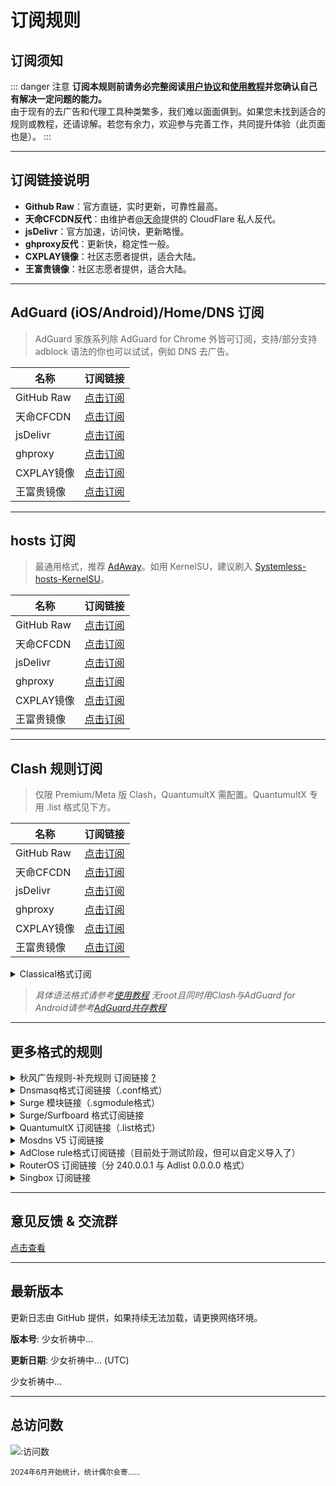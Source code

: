 # 订阅规则

## 订阅须知

::: danger 注意
**订阅本规则前请务必完整阅读[用户协议](./Protocol.md)和[使用教程](./Knowledge)并您确认自己有解决一定问题的能力。**<br />
由于现有的去广告和代理工具种类繁多，我们难以面面俱到。如果您未找到适合的规则或教程，还请谅解。若您有余力，欢迎参与完善工作，共同提升体验（此页面也是）。
:::

---

## 订阅链接说明

- **Github Raw**：官方直链，实时更新，可靠性最高。
- **天命CFCDN反代**：由维护者[@天命](https://github.com/tmby)提供的 CloudFlare 私人反代。
- **jsDelivr**：官方加速，访问快，更新略慢。
- **ghproxy反代**：更新快，稳定性一般。
- **CXPLAY镜像**：社区志愿者提供，适合大陆。
- **王富贵镜像**：社区志愿者提供，适合大陆。

---

## AdGuard (iOS/Android)/Home/DNS 订阅

> AdGuard 家族系列除 AdGuard for Chrome 外皆可订阅，支持/部分支持 adblock 语法的你也可以试试，例如 DNS 去广告。

| 名称         | 订阅链接 |
| ------------ | -------- |
| GitHub Raw   | [点击订阅](https://raw.githubusercontent.com/TG-Twilight/AWAvenue-Ads-Rule/main/AWAvenue-Ads-Rule.txt) |
| 天命CFCDN    | [点击订阅](https://github.boki.moe/https://raw.githubusercontent.com/TG-Twilight/AWAvenue-Ads-Rule/main/AWAvenue-Ads-Rule.txt) |
| jsDelivr     | [点击订阅](https://gcore.jsdelivr.net/gh/TG-Twilight/AWAvenue-Ads-Rule@main/AWAvenue-Ads-Rule.txt) |
| ghproxy      | [点击订阅](https://ghfast.top/https://raw.githubusercontent.com/TG-Twilight/AWAvenue-Ads-Rule/main/AWAvenue-Ads-Rule.txt) |
| CXPLAY镜像   | [点击订阅](https://script.cx.ms/awavenue/AWAvenue-Ads-Rule-Adguard.txt) |
| 王富贵镜像   | [点击订阅](https://cdn.uura.cn/AWAvenue/AWAvenue-Ads-Rule.txt) |

---

## hosts 订阅

> 最通用格式，推荐 [AdAway](https://adaway.org/)。如用 KernelSU，建议刷入 [Systemless-hosts-KernelSU](https://github.com/symbuzzer/systemless-hosts-KernelSU-module)。

| 名称         | 订阅链接 |
| ------------ | -------- |
| GitHub Raw   | [点击订阅](https://raw.githubusercontent.com/TG-Twilight/AWAvenue-Ads-Rule/main/Filters/AWAvenue-Ads-Rule-hosts.txt) |
| 天命CFCDN    | [点击订阅](https://github.boki.moe/https://raw.githubusercontent.com/TG-Twilight/AWAvenue-Ads-Rule/main/Filters/AWAvenue-Ads-Rule-hosts.txt) |
| jsDelivr     | [点击订阅](https://gcore.jsdelivr.net/gh/TG-Twilight/AWAvenue-Ads-Rule@main/Filters/AWAvenue-Ads-Rule-hosts.txt) |
| ghproxy      | [点击订阅](https://ghfast.top/https://raw.githubusercontent.com/TG-Twilight/AWAvenue-Ads-Rule/main/Filters/AWAvenue-Ads-Rule-hosts.txt) |
| CXPLAY镜像   | [点击订阅](https://script.cx.ms/awavenue/AWAvenue-Ads-Rule-hosts.txt) |
| 王富贵镜像   | [点击订阅](https://cdn.uura.cn/AWAvenue/AWAvenue-Ads-Rule-hosts.txt) |

---

## Clash 规则订阅

> 仅限 Premium/Meta 版 Clash，QuantumultX 需配置。QuantumultX 专用 .list 格式见下方。

| 名称         | 订阅链接 |
| ------------ | -------- |
| GitHub Raw   | [点击订阅](https://raw.githubusercontent.com/TG-Twilight/AWAvenue-Ads-Rule/main/Filters/AWAvenue-Ads-Rule-Clash.yaml) |
| 天命CFCDN    | [点击订阅](https://github.boki.moe/https://raw.githubusercontent.com/TG-Twilight/AWAvenue-Ads-Rule/main/Filters/AWAvenue-Ads-Rule-Clash.yaml) |
| jsDelivr     | [点击订阅](https://gcore.jsdelivr.net/gh/TG-Twilight/AWAvenue-Ads-Rule@main/Filters/AWAvenue-Ads-Rule-Clash.yaml) |
| ghproxy      | [点击订阅](https://ghfast.top/https://raw.githubusercontent.com/TG-Twilight/AWAvenue-Ads-Rule/main/Filters/AWAvenue-Ads-Rule-Clash.yaml) |
| CXPLAY镜像   | [点击订阅](https://script.cx.ms/awavenue/AWAvenue-Ads-Rule-Clash.yaml) |
| 王富贵镜像   | [点击订阅](https://cdn.uura.cn/AWAvenue/AWAvenue-Ads-Rule-Clash.yaml) |

<details>
  <summary>Classical格式订阅</summary>

| 名称         | 订阅链接 |
| ------------ | -------- |
| GitHub Raw   | [点击订阅](https://raw.githubusercontent.com/TG-Twilight/AWAvenue-Ads-Rule/main/Filters/AWAvenue-Ads-Rule-Clash-Classical.yaml) |
| 天命CFCDN    | [点击订阅](https://github.boki.moe/https://raw.githubusercontent.com/TG-Twilight/AWAvenue-Ads-Rule/main/Filters/AWAvenue-Ads-Rule-Clash-Classical.yaml) |
| jsDelivr     | [点击订阅](https://gcore.jsdelivr.net/gh/TG-Twilight/AWAvenue-Ads-Rule@main/Filters/AWAvenue-Ads-Rule-Clash-Classical.yaml) |
| ghproxy      | [点击订阅](https://ghfast.top/https://raw.githubusercontent.com/TG-Twilight/AWAvenue-Ads-Rule/main/Filters/AWAvenue-Ads-Rule-Clash-Classical.yaml) |
| CXPLAY镜像   | [点击订阅](https://script.cx.ms/awavenue/AWAvenue-Ads-Rule-Clash-Classical.yaml) |
| 王富贵镜像   | [点击订阅](https://cdn.uura.cn/AWAvenue/AWAvenue-Ads-Rule-Clash-Classical.yaml) |

</details>

> *具体语法格式请参考[使用教程](./Knowledge#蓝猫)*
> *无root且同时用Clash与AdGuard for Android请参考[AdGuard共存教程](https://awavenue.top/Coexist.html)*

---

## 更多格式的规则

<details>
  <summary>秋风广告规则-补充规则 订阅链接 <a href="https://github.com/TG-Twilight/AWAvenue-Ads-Rule/blob/main/assets/README_Update.md#:~:text=%E6%96%B0%E5%A2%9E%EF%BC%9A%E2%80%9CAWAvenue%2DAds%2DRule%2DReplenish%E2%80%9D%EF%BC%8C%E7%A7%8B%E9%A3%8E%E5%B9%BF%E5%91%8A%E8%A7%84%E5%88%99%E7%9A%84%E8%A1%A5%E5%85%85%E8%A7%84%E5%88%99%EF%BC%8C%E6%AD%A4%E8%A7%84%E5%88%99%E5%8C%85%E5%90%AB%E4%BA%86%E4%B8%80%E4%BA%9B%E8%BE%83%E4%B8%BA%E6%BF%80%E8%BF%9B%E7%9A%84%E8%A2%AB%E6%8B%A6%E6%88%AA%E5%9F%9F%E5%90%8D%EF%BC%88%E6%BF%80%E8%BF%9B%E7%A8%8B%E5%BA%A6%E8%BF%9C%E8%BF%9C%E4%B8%8D%E5%A6%82%E2%80%9CAWAvenue%2DAds%2DRule%2DStrict%E6%BF%80%E8%BF%9B%E7%89%88%E2%80%9D%EF%BC%89%EF%BC%8C%E4%B8%94%E6%AF%8F%E4%B8%AA%E9%83%BD%E9%85%8D%E6%9C%89%E7%9B%B8%E5%85%B3%E7%9A%84%E8%AF%B4%E6%98%8E%E3%80%82%E8%BF%99%E4%BA%9B%E5%9F%9F%E5%90%8D%E9%80%9A%E5%B8%B8%E6%9D%A5%E8%AE%B2%E4%B8%8D%E4%BC%9A%E5%A4%AA%E5%BD%B1%E5%93%8D%E4%BD%A0%E7%BD%91%E7%BB%9C%E7%9A%84%E6%AD%A3%E5%B8%B8%E4%BD%BF%E7%94%A8%EF%BC%8C%E4%BD%86%E8%BF%98%E6%98%AF%E4%B8%BA%E6%9C%89%E9%9C%80%E8%A6%81%E7%9A%84%E4%BA%BA%E6%8F%90%E4%BE%9B%E4%BA%86%E4%B8%80%E4%B8%AA%E9%80%89%E6%8B%A9%EF%BC%8C%E4%BD%A0%E5%8F%AF%E4%BB%A5%E8%87%AA%E7%94%B1%E9%80%89%E6%8B%A9%E6%98%AF%E5%90%A6%E8%AE%A2%E9%98%85%E3%80%82">?</a></summary>

| 名称         | 订阅链接 |
| ------------ | -------- |
| GitHub Raw   | [点击订阅](https://raw.githubusercontent.com/TG-Twilight/AWAvenue-Ads-Rule/main/Filters/AWAvenue-Ads-Rule-Replenish.txt) |
| 天命CFCDN    | [点击订阅](https://github.boki.moe/https://raw.githubusercontent.com/TG-Twilight/AWAvenue-Ads-Rule/main/Filters/AWAvenue-Ads-Rule-Replenish.txt) |
| jsDelivr     | [点击订阅](https://gcore.jsdelivr.net/gh/TG-Twilight/AWAvenue-Ads-Rule@main/Filters/AWAvenue-Ads-Rule-Replenish.txt) |
| ghproxy      | [点击订阅](https://ghfast.top/https://raw.githubusercontent.com/TG-Twilight/AWAvenue-Ads-Rule/main/Filters/AWAvenue-Ads-Rule-Replenish.txt) |
| CXPLAY镜像   | [点击订阅](https://script.cx.ms/awavenue/AWAvenue-Ads-Rule-Replenish.txt) |
| 王富贵镜像   | [点击订阅](https://cdn.uura.cn/AWAvenue/AWAvenue-Ads-Rule-Replenish.txt) |

*Tips：“秋风广告规则-补充规则” 仅提供适用于“AdGuard Home/DNS”的订阅链接，若需要其他格式请自行转换*

</details>

<details>
  <summary>Dnsmasq格式订阅链接（.conf格式）</summary>

| 名称         | 订阅链接 |
| ------------ | -------- |
| GitHub Raw   | [点击订阅](https://raw.githubusercontent.com/TG-Twilight/AWAvenue-Ads-Rule/main/Filters/AWAvenue-Ads-Rule-Dnsmasq.conf) |
| 天命CFCDN    | [点击订阅](https://github.boki.moe/https://raw.githubusercontent.com/TG-Twilight/AWAvenue-Ads-Rule/main/Filters/AWAvenue-Ads-Rule-Dnsmasq.conf) |
| jsDelivr     | [点击订阅](https://gcore.jsdelivr.net/gh/TG-Twilight/AWAvenue-Ads-Rule@main/Filters/AWAvenue-Ads-Rule-Dnsmasq.conf) |
| ghproxy      | [点击订阅](https://ghfast.top/https://raw.githubusercontent.com/TG-Twilight/AWAvenue-Ads-Rule/main/Filters/AWAvenue-Ads-Rule-Dnsmasq.conf) |
| CXPLAY镜像   | [点击订阅](https://script.cx.ms/awavenue/AWAvenue-Ads-Rule-Dnsmasq.conf) |
| 王富贵镜像   | [点击订阅](https://cdn.uura.cn/AWAvenue/AWAvenue-Ads-Rule-Dnsmasq.conf) |

</details>

<details>
  <summary>Surge 模块链接（.sgmodule格式）</summary>

| 名称         | 订阅链接 |
| ------------ | -------- |
| GitHub Raw   | [点击订阅](https://raw.githubusercontent.com/TG-Twilight/AWAvenue-Ads-Rule/main/Filters/AWAvenue-Ads-Rule-Surge-module.sgmodule) |
| 天命CFCDN    | [点击订阅](https://github.boki.moe/https://raw.githubusercontent.com/TG-Twilight/AWAvenue-Ads-Rule/main/Filters/AWAvenue-Ads-Rule-Surge-module.sgmodule) |
| jsDelivr     | [点击订阅](https://gcore.jsdelivr.net/gh/TG-Twilight/AWAvenue-Ads-Rule@main/Filters/AWAvenue-Ads-Rule-Surge-module.sgmodule) |
| ghproxy      | [点击订阅](https://ghfast.top/https://raw.githubusercontent.com/TG-Twilight/AWAvenue-Ads-Rule/main/Filters/AWAvenue-Ads-Rule-Surge-module.sgmodule) |
| CXPLAY镜像   | [点击订阅](https://script.cx.ms/awavenue/AWAvenue-Ads-Rule-Surge-module.sgmodule) |
| 王富贵镜像   | [点击订阅](https://cdn.uura.cn/AWAvenue/AWAvenue-Ads-Rule-Surge-module.sgmodule) |

</details>

<details>
  <summary>Surge/Surfboard 格式订阅链接</summary>

  *Tips：上方订阅为 DOMAIN-SET，下方 REGEX 订阅为 RULE-SET，推荐使用 REGEX 订阅效果更好*

| 名称         | 订阅链接 |
| ------------ | -------- |
| GitHub Raw   | [点击订阅](https://raw.githubusercontent.com/TG-Twilight/AWAvenue-Ads-Rule/main/Filters/AWAvenue-Ads-Rule-Surge.list) |
| 天命CFCDN    | [点击订阅](https://github.boki.moe/https://raw.githubusercontent.com/TG-Twilight/AWAvenue-Ads-Rule/main/Filters/AWAvenue-Ads-Rule-Surge.list) |
| jsDelivr     | [点击订阅](https://gcore.jsdelivr.net/gh/TG-Twilight/AWAvenue-Ads-Rule@main/Filters/AWAvenue-Ads-Rule-Surge.list) |
| ghproxy      | [点击订阅](https://ghfast.top/https://raw.githubusercontent.com/TG-Twilight/AWAvenue-Ads-Rule/main/Filters/AWAvenue-Ads-Rule-Surge.list) |
| CXPLAY镜像   | [点击订阅](https://script.cx.ms/awavenue/AWAvenue-Ads-Rule-Surge.list) |
| 王富贵镜像   | [点击订阅](https://cdn.uura.cn/AWAvenue/AWAvenue-Ads-Rule-Surge.list) |
| GitHub Raw（REGEX） | [点击订阅](https://raw.githubusercontent.com/TG-Twilight/AWAvenue-Ads-Rule/main/Filters/AWAvenue-Ads-Rule-Surge-RULE-SET.list) |
| 天命CFCDN（REGEX）  | [点击订阅](https://github.boki.moe/https://raw.githubusercontent.com/TG-Twilight/AWAvenue-Ads-Rule/main/Filters/AWAvenue-Ads-Rule-Surge-RULE-SET.list) |
| jsDelivr（REGEX）   | [点击订阅](https://gcore.jsdelivr.net/gh/TG-Twilight/AWAvenue-Ads-Rule@main/Filters/AWAvenue-Ads-Rule-Surge-RULE-SET.list) |
| ghproxy（REGEX）    | [点击订阅](https://ghfast.top/https://raw.githubusercontent.com/TG-Twilight/AWAvenue-Ads-Rule/main/Filters/AWAvenue-Ads-Rule-Surge-RULE-SET.list) |
| CXPLAY镜像（REGEX） | [点击订阅](https://script.cx.ms/awavenue/AWAvenue-Ads-Rule-Surge-RULE-SET.list) |
| 王富贵镜像（REGEX） | [点击订阅](https://cdn.uura.cn/AWAvenue/AWAvenue-Ads-Rule-Surge-RULE-SET.list) |

</details>

<details>
  <summary>QuantumultX 订阅链接（.list格式）</summary>

> 如果你不清楚 QuantumultX 如何配置，请自行前往[QuantumultX使用指南](https://awavenue.top/QuantumultX.html)查看使用教程。

| 名称         | 订阅链接 |
| ------------ | -------- |
| GitHub Raw   | [点击订阅](https://raw.githubusercontent.com/TG-Twilight/AWAvenue-Ads-Rule/main/Filters/AWAvenue-Ads-Rule-QuantumultX.list) |
| 天命CFCDN    | [点击订阅](https://github.boki.moe/https://raw.githubusercontent.com/TG-Twilight/AWAvenue-Ads-Rule/main/Filters/AWAvenue-Ads-Rule-QuantumultX.list) |
| jsDelivr     | [点击订阅](https://gcore.jsdelivr.net/gh/TG-Twilight/AWAvenue-Ads-Rule@main/Filters/AWAvenue-Ads-Rule-QuantumultX.list) |
| ghproxy      | [点击订阅](https://ghfast.top/https://raw.githubusercontent.com/TG-Twilight/AWAvenue-Ads-Rule/main/Filters/AWAvenue-Ads-Rule-QuantumultX.list) |
| CXPLAY镜像   | [点击订阅](https://script.cx.ms/awavenue/AWAvenue-Ads-Rule-QuantumultX.list) |
| 王富贵镜像   | [点击订阅](https://cdn.uura.cn/AWAvenue/AWAvenue-Ads-Rule-QuantumultX.list) |

</details>

<details>
  <summary>Mosdns V5 订阅链接</summary>

| 名称         | 订阅链接 |
| ------------ | -------- |
| GitHub Raw   | [点击订阅](https://raw.githubusercontent.com/TG-Twilight/AWAvenue-Ads-Rule/main/Filters/AWAvenue-Ads-Rule-Mosdns_v5.txt) |
| 天命CFCDN    | [点击订阅](https://github.boki.moe/https://raw.githubusercontent.com/TG-Twilight/AWAvenue-Ads-Rule/main/Filters/AWAvenue-Ads-Rule-Mosdns_v5.txt) |
| jsDelivr     | [点击订阅](https://gcore.jsdelivr.net/gh/TG-Twilight/AWAvenue-Ads-Rule@main/Filters/AWAvenue-Ads-Rule-Mosdns_v5.txt) |
| ghproxy      | [点击订阅](https://ghfast.top/https://raw.githubusercontent.com/TG-Twilight/AWAvenue-Ads-Rule/main/Filters/AWAvenue-Ads-Rule-Mosdns_v5.txt) |
| CXPLAY镜像   | [点击订阅](https://script.cx.ms/awavenue/AWAvenue-Ads-Rule-Mosdns_v5.txt) |
| 王富贵镜像   | [点击订阅](https://cdn.uura.cn/AWAvenue/AWAvenue-Ads-Rule-Mosdns_v5.txt) |

</details>

<details>
  <summary>AdClose rule格式订阅链接（目前处于测试阶段，但可以自定义导入了）</summary>


| 名称         | 订阅链接 |
| ------------ | -------- |
| GitHub Raw   | [点击订阅](https://raw.githubusercontent.com/TG-Twilight/AWAvenue-Ads-Rule/main/Filters/AWAvenue-Ads-Rule-AdClose.rule) |
| 天命CFCDN    | [点击订阅](https://github.boki.moe/https://raw.githubusercontent.com/TG-Twilight/AWAvenue-Ads-Rule/main/Filters/AWAvenue-Ads-Rule-AdClose.rule) |
| jsDelivr     | [点击订阅](https://gcore.jsdelivr.net/gh/TG-Twilight/AWAvenue-Ads-Rule@main/Filters/AWAvenue-Ads-Rule-AdClose.rule) |
| ghproxy      | [点击订阅](https://ghfast.top/https://raw.githubusercontent.com/TG-Twilight/AWAvenue-Ads-Rule/main/Filters/AWAvenue-Ads-Rule-AdClose.rule) |
| CXPLAY镜像   | [点击订阅](https://script.cx.ms/awavenue/AWAvenue-Ads-Rule-AdClose.rule) |
| 王富贵镜像   | [点击订阅](https://cdn.uura.cn/AWAvenue/AWAvenue-Ads-Rule-AdClose.rule) |

</details>

<details>
  <summary>RouterOS 订阅链接（分 240.0.0.1 与 Adlist 0.0.0.0 格式）</summary>

| 名称         | 订阅链接 |
| ------------ | -------- |
| GitHub Raw (240.0.0.1)   | [点击订阅](https://raw.githubusercontent.com/TG-Twilight/AWAvenue-Ads-Rule/main/Filters/AWAvenue-Ads-Rule-RouterOS.txt) |
| 天命CFCDN (240.0.0.1)    | [点击订阅](https://github.boki.moe/https://raw.githubusercontent.com/TG-Twilight/AWAvenue-Ads-Rule/main/Filters/AWAvenue-Ads-Rule-RouterOS.txt) |
| jsDelivr (240.0.0.1)     | [点击订阅](https://gcore.jsdelivr.net/gh/TG-Twilight/AWAvenue-Ads-Rule@main/Filters/AWAvenue-Ads-Rule-RouterOS.txt) |
| ghproxy (240.0.0.1)      | [点击订阅](https://ghfast.top/https://raw.githubusercontent.com/TG-Twilight/AWAvenue-Ads-Rule/main/Filters/AWAvenue-Ads-Rule-RouterOS.txt) |
| CXPLAY镜像 (240.0.0.1)   | [点击订阅](https://script.cx.ms/awavenue/AWAvenue-Ads-Rule-RouterOS.txt) |
| 王富贵镜像 (240.0.0.1)   | [点击订阅](https://cdn.uura.cn/AWAvenue/AWAvenue-Ads-Rule-RouterOS.txt) |
| GitHub Raw (Adlist)   | [点击订阅](https://raw.githubusercontent.com/TG-Twilight/AWAvenue-Ads-Rule/main/Filters/AWAvenue-Ads-Rule-RouterOS-Adlist.txt) |
| 天命CFCDN (Adlist)    | [点击订阅](https://github.boki.moe/https://raw.githubusercontent.com/TG-Twilight/AWAvenue-Ads-Rule/main/Filters/AWAvenue-Ads-Rule-RouterOS-Adlist.txt) |
| jsDelivr (Adlist)     | [点击订阅](https://gcore.jsdelivr.net/gh/TG-Twilight/AWAvenue-Ads-Rule@main/Filters/AWAvenue-Ads-Rule-RouterOS-Adlist.txt) |
| ghproxy (Adlist)      | [点击订阅](https://ghfast.top/https://raw.githubusercontent.com/TG-Twilight/AWAvenue-Ads-Rule/main/Filters/AWAvenue-Ads-Rule-RouterOS-Adlist.txt) |
| CXPLAY镜像 (Adlist)   | [点击订阅](https://script.cx.ms/awavenue/AWAvenue-Ads-Rule-RouterOS-Adlist.txt) |
| 王富贵镜像 (Adlist)   | [点击订阅](https://cdn.uura.cn/AWAvenue/AWAvenue-Ads-Rule-RouterOS-Adlist.txt) |

</details>

<details>
  <summary>Singbox 订阅链接</summary>

| 名称         | 订阅链接 |
| ------------ | -------- |
| GitHub Raw   | [点击订阅](https://raw.githubusercontent.com/TG-Twilight/AWAvenue-Ads-Rule/main/Filters/AWAvenue-Ads-Rule-Singbox.json) |
| 天命CFCDN    | [点击订阅](https://github.boki.moe/https://raw.githubusercontent.com/TG-Twilight/AWAvenue-Ads-Rule/main/Filters/AWAvenue-Ads-Rule-Singbox.json) |
| jsDelivr     | [点击订阅](https://gcore.jsdelivr.net/gh/TG-Twilight/AWAvenue-Ads-Rule@main/Filters/AWAvenue-Ads-Rule-Singbox.json) |
| ghproxy      | [点击订阅](https://ghfast.top/https://raw.githubusercontent.com/TG-Twilight/AWAvenue-Ads-Rule/main/Filters/AWAvenue-Ads-Rule-Singbox.json) |
| GitHub Raw（REGEX） | [点击订阅](https://raw.githubusercontent.com/TG-Twilight/AWAvenue-Ads-Rule/main/Filters/AWAvenue-Ads-Rule-Singbox-regex.json) |
| 天命CFCDN（REGEX）  | [点击订阅](https://github.boki.moe/https://raw.githubusercontent.com/TG-Twilight/AWAvenue-Ads-Rule/main/Filters/AWAvenue-Ads-Rule-Singbox-regex.json) |
| jsDelivr（REGEX）   | [点击订阅](https://gcore.jsdelivr.net/gh/TG-Twilight/AWAvenue-Ads-Rule@main/Filters/AWAvenue-Ads-Rule-Singbox-regex.json) |
| ghproxy（REGEX）    | [点击订阅](https://ghfast.top/https://raw.githubusercontent.com/TG-Twilight/AWAvenue-Ads-Rule/main/Filters/AWAvenue-Ads-Rule-Singbox-regex.json) |

</details>

---

## 意见反馈 & 交流群

[点击查看](/Support.html)

---

## 最新版本

<span id="hidden">更新日志由 GitHub 提供，如果持续无法加载，请更换网络环境。</span>

**版本号**: <span id="version">少女祈祷中...</span>

**更新日期**: <span id="date">少女祈祷中...</span> (UTC)

<p id="info">少女祈祷中...</p>

<script setup>
import FetchInfo from '/.vitepress/components/FetchInfo.vue'
</script>
<FetchInfo/>

---

## 总访问数

![:访问数](https://moe-counter.glitch.me/get/@TG-Twiligh?theme=gelbooru)

<sub>2024年6月开始统计，统计偶尔会寄……</sub>
